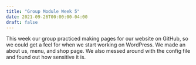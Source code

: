 ```yaml
---
title: "Group Module Week 5"
date: 2021-09-26T00:00:00-04:00
draft: false
---
```


This week our group practiced making pages for our website on GitHub, so we could get a feel for when we start working on WordPress. We made an about us, menu, and shop page. We also messed around with the config file and found out how sensitive it is. 
